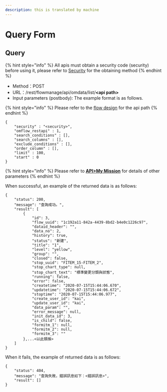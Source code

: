 ```yaml
---
description: this is translated by machine
---
```


# Query Form

## Query

{% hint style="info" %}
All apis must obtain a security code \(security\) before using it, please refer to [Security](an-quan-ma.md) for the obtaining method
{% endhint %}

* Method：POST
* URL：/rest/flowmanage/api/omdata/list/**&lt;api path&gt;**
* Input parameters \(postbody\): The example format is as follows.

{% hint style="info" %}
Please refer to the [flow design](../5/6.md#xin-jian-bian-ji-liu-cheng-ye-mian-can-shu-she-ding) for the api path
{% endhint %}

```text
{
	"security" : "<security>",
	"omflow_restapi" : 1,
	"search_conditions" : [],
	"search_columns" : [],
	"exclude_conditions" : [],
	"order_column" : [],
	"limit" : 100,
	"start" : 0
}
```

{% hint style="info" %}
Please refer to [**API&gt;My Mission**](../5/2.md) for details of other parameters
{% endhint %}

When successful, an example of the returned data is as follows:

```text
{
    "status": 200,
    "message": "查詢成功。",
    "result": [
        {
            "id": 3,
            "flow_uuid": "1c192a11-842a-4439-8bd2-b4e0c1226c97",
            "dataid_header": "",
            "data_no": 2,
            "history": true,
            "status": "新建",
            "title": "1",
            "level": "yellow",
            "group": "",
            "closed": false,
            "stop_uuid": "FITEM_15-FITEM_2",
            "stop_chart_type": null,
            "stop_chart_text": "標準變更分類與狀態",
            "running": false,
            "error": false,
            "createtime": "2020-07-15T15:44:06.670",
            "updatetime": "2020-07-15T15:44:06.672",
            "stoptime": "2020-07-15T15:44:06.977",
            "create_user_id": "kai",
            "update_user_id": "kai",
            "data_param": "",
            "error_message": null,
            "init_data_id": 3,
            "is_child": false,
            "formitm_1": null,
            "formitm_2": null,
            "formitm_3": ""
        },...<以此類推>
    ]
}
```

When it fails, the example of returned data is as follows:

```text
{
    "status": 404,
    "message": "查詢失敗，錯誤訊息如下：<錯誤訊息>",
    "result": []
}
```

